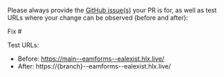 Please always provide the [GitHub issue(s)](../issues) your PR is for, as well as test URLs where your change can be observed (before and after):

Fix #<gh-issue-id>

Test URLs:
- Before: https://main--eamforms--ealexist.hlx.live/
- After: https://{branch}--eamforms--ealexist.hlx.live/
